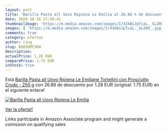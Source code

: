 ```yaml
---
layout: post
title: 'Barilla Pasta all Uovo Ripiena Le Emilia al 26.86 % de descuento'
date: 2020-10-16 17:50:41
thumbnailImage: 'https://m.media-amazon.com/images/I/41kBsJpTcaL._SL200_.jpg'
images: [ 'https://m.media-amazon.com/images/I/41kBsJpTcaL._SL200_.jpg' ]
comments: true
category: ofertas
author: ring
slug: B003UMCVKW
description:
actualPrice: 1.28 EUR
comparePrice: 1.75 EUR
inStock: true
---
```


Está [Barilla Pasta all Uovo Ripiena Le Emiliane Tortellini con Prosciutto Crudo - 250 g](https://www.amazon.it/dp/B003UMCVKW/?tag=tolees00-21) con 26.86 de descuento por 1.28 EUR (original: 1.75 EUR) en el siguiente enlace!

[![Barilla Pasta all Uovo Ripiena Le Emilia](https://m.media-amazon.com/images/I/41kBsJpTcaL._SL200_.jpg)](https://www.amazon.it/dp/B003UMCVKW/?tag=tolees00-21)

[Ver la oferta!!](https://www.amazon.it/dp/B003UMCVKW/?tag=tolees00-21)

Links participate in Amazon Associate program and might generate a comission on qualifying sales



